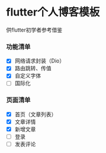 # flutter个人博客模板
供flutter初学者参考借鉴

### 功能清单
- [x] 网络请求封装（Dio）
- [x] 路由跳转、传值
- [x] 自定义字体
- [ ] 国际化

### 页面清单
- [x] 首页（文章列表）
- [x] 文章详情
- [x] 新增文章
- [ ] 登录
- [ ] 发表评论
